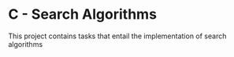 # C - Search Algorithms
This project contains tasks that entail the implementation of search algorithms
